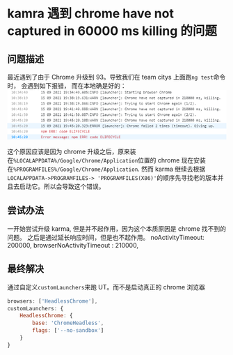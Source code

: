 # kamra 遇到 chrome have not captured in 60000 ms killing 的问题

## 问题描述
最近遇到了由于 Chrome 升级到 93。导致我们在 team citys 上面跑`ng test`命令时， 会遇到如下报错， 而在本地确是好的：
![chrome-timeout](../assets/images/chrome-timeout.png)

这个原因应该是因为 chrome 升级之后，原来装在`%LOCALAPPDATA%/Google/Chrome/Application`位置的 chrome 现在安装在`%PROGRAMFILES%/Google/Chrome/Application`.
然而 karma 继续去根据` LOCALAPPDATA->PROGRAMFILES-> 'PROGRAMFILES(X86)'`的顺序先寻找老的版本并且去启动它。所以会导致这个错误。

## 尝试办法

一开始尝试升级 karma, 但是并不起作用，因为这个本质原因是 chrome 找不到的问题。
之后是通过延长响应时间，但是也不起作用。
noActivityTimeout: 200000,
browserNoActivityTimeout : 210000,

## 最终解决

通过自定义`customLaunchers`来跑 UT。而不是启动真正的 chrome 浏览器

```javascript
browsers: ['HeadlessChrome'],
customLaunchers: {
    HeadlessChrome: {
        base: 'ChromeHeadless',
        flags: ['--no-sandbox']
    }
}
```
